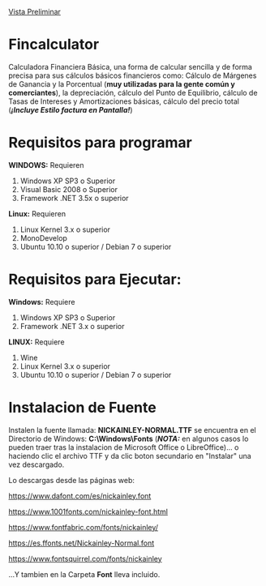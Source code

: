 [Vista Preliminar](/fincalculator_HD.jpg)

# Fincalculator

Calculadora Financiera Básica, una forma de calcular sencilla y de forma precisa para sus cálculos básicos financieros como: Cálculo de Márgenes de Ganancia y la Porcentual (**muy utilizadas para la gente común y comerciantes**), la depreciación, cálculo del Punto de Equilibrio, cálculo de Tasas de Intereses y Amortizaciones básicas, cálculo del precio total (***¡Incluye Estilo factura en Pantalla!***)

# Requisitos para programar

**WINDOWS:** Requieren
1) Windows XP SP3 o Superior
2) Visual Basic 2008 o Superior
3) Framework .NET 3.5x o superior

**Linux:** Requieren
1) Linux Kernel 3.x o superior
2) MonoDevelop
3) Ubuntu 10.10 o superior / Debian 7 o superior

# Requisitos para Ejecutar:

**Windows:** Requiere
1) Windows XP SP3 o Superior
2) Framework .NET 3.x o superior

**LINUX:** Requiere
1) Wine
2) Linux Kernel 3.x o superior
3) Ubuntu 10.10 o superior / Debian 7 o superior

# Instalacion de Fuente

Instalen la fuente llamada: **NICKAINLEY-NORMAL.TTF** se encuentra en el Directorio de Windows: **C:\Windows\Fonts** (***NOTA:*** en algunos casos lo pueden traer tras la instalacion de Microsoft Office o LibreOffice)... o haciendo clic el archivo TTF y da clic boton secundario en "Instalar" una vez descargado.

Lo descargas desde las páginas web:

https://www.dafont.com/es/nickainley.font

https://www.1001fonts.com/nickainley-font.html

https://www.fontfabric.com/fonts/nickainley/

https://es.ffonts.net/Nickainley-Normal.font

https://www.fontsquirrel.com/fonts/nickainley

...Y tambien en la Carpeta **Font** lleva incluido.
